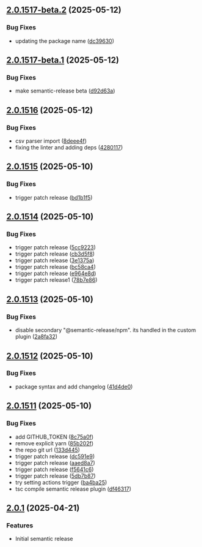 ## [2.0.1517-beta.2](https://github.com/eco/er-test/compare/v2.0.1517-beta.1...v2.0.1517-beta.2) (2025-05-12)


### Bug Fixes

* updating the package name ([dc39630](https://github.com/eco/er-test/commit/dc39630ef6dc900cc8250355cac9f4037b0338d9))

## [2.0.1517-beta.1](https://github.com/eco/er-test/compare/v2.0.1516...v2.0.1517-beta.1) (2025-05-12)

### Bug Fixes

- make semantic-release beta ([d92d63a](https://github.com/eco/er-test/commit/d92d63a99364fb80ce84c22d539a55c29d000b53))

## [2.0.1516](https://github.com/eco/er-test/compare/v2.0.1515...v2.0.1516) (2025-05-12)

### Bug Fixes

- csv parser import ([8deee4f](https://github.com/eco/er-test/commit/8deee4f29fa18fb086219f6bf08a06e719ac3f9c))
- fixing the linter and adding deps ([4280117](https://github.com/eco/er-test/commit/4280117a03d842fc7ee2b6fc027f5ac67d196de9))

## [2.0.1515](https://github.com/eco/er-test/compare/v2.0.1514...v2.0.1515) (2025-05-10)

### Bug Fixes

- trigger patch release ([bd1b1f5](https://github.com/eco/er-test/commit/bd1b1f547edba09f8fa6a268d028fed291ecb4b2))

## [2.0.1514](https://github.com/eco/er-test/compare/v2.0.1513...v2.0.1514) (2025-05-10)

### Bug Fixes

- trigger patch release ([5cc9223](https://github.com/eco/er-test/commit/5cc92237068004a6bdb07dff226d8b3a28ef5d55))
- trigger patch release ([cb3d5f8](https://github.com/eco/er-test/commit/cb3d5f803cbe74cd55f51e77c12be7e316176703))
- trigger patch release ([3e1375a](https://github.com/eco/er-test/commit/3e1375aaefcd9c3aeaee639431728307c741b30b))
- trigger patch release ([bc58ca4](https://github.com/eco/er-test/commit/bc58ca44f7492dc3121428e22b30de233f91a940))
- trigger patch release ([e964e8d](https://github.com/eco/er-test/commit/e964e8decbb7b31ef29f2ae991c4485e23d0c3a0))
- trigger patch release1 ([78b7e86](https://github.com/eco/er-test/commit/78b7e86ebbf7e2ed30ea15184441376e77ae908b))

## [2.0.1513](https://github.com/eco/er-test/compare/v2.0.1512...v2.0.1513) (2025-05-10)

### Bug Fixes

- disable secondary "@semantic-release/npm". its handled in the custom plugin ([2a8fa32](https://github.com/eco/er-test/commit/2a8fa3286943b8e3938aaf311c91a1068453aa8a))

## [2.0.1512](https://github.com/eco/er-test/compare/v2.0.1511...v2.0.1512) (2025-05-10)

### Bug Fixes

- package syntax and add changelog ([41d4de0](https://github.com/eco/er-test/commit/41d4de0bb64234684d0b1dfd8b8359baa4c62966))

## [2.0.1511](https://github.com/eco/er-test/compare/vv2.0.1510...v2.0.1511) (2025-05-10)

### Bug Fixes

- add GITHUB_TOKEN ([8c75a0f](https://github.com/eco/er-test/commit/8c75a0f3283c0cede949bfe54b7931c90507ef87))
- remove explicit yarn ([85b202f](https://github.com/eco/er-test/commit/85b202f98fc8bf330ebf469eb0b178a2c573f1e3))
- the repo git url ([133d445](https://github.com/eco/er-test/commit/133d445f3a80d82c24a79517831619d13d42c748))
- trigger patch release ([dc591e9](https://github.com/eco/er-test/commit/dc591e90b20ab928cd332552a3ee27e72efda05c))
- trigger patch release ([aaed8a7](https://github.com/eco/er-test/commit/aaed8a71ccca9a6cf37eaa6c19840521c8a3a001))
- trigger patch release ([f5641c6](https://github.com/eco/er-test/commit/f5641c6ecf53d422606e5471e03e4d60d1cd9cd6))
- trigger patch release ([5db7b87](https://github.com/eco/er-test/commit/5db7b870ad85b71ae31776c5a89c762a46f369dd))
- try setting actions trigger ([ba4ba25](https://github.com/eco/er-test/commit/ba4ba25b4d77f1878be4f71cca59deef3388efac))
- tsc compile semantic release plugin ([df46317](https://github.com/eco/er-test/commit/df4631784dbb120dc30ac30ac036db19fa8df9a3))

## [2.0.1](https://github.com/eco/eco-routes-stoyan/compare/v1.1.1...v1.1.2) (2025-04-21)

### Features

- Initial semantic release
